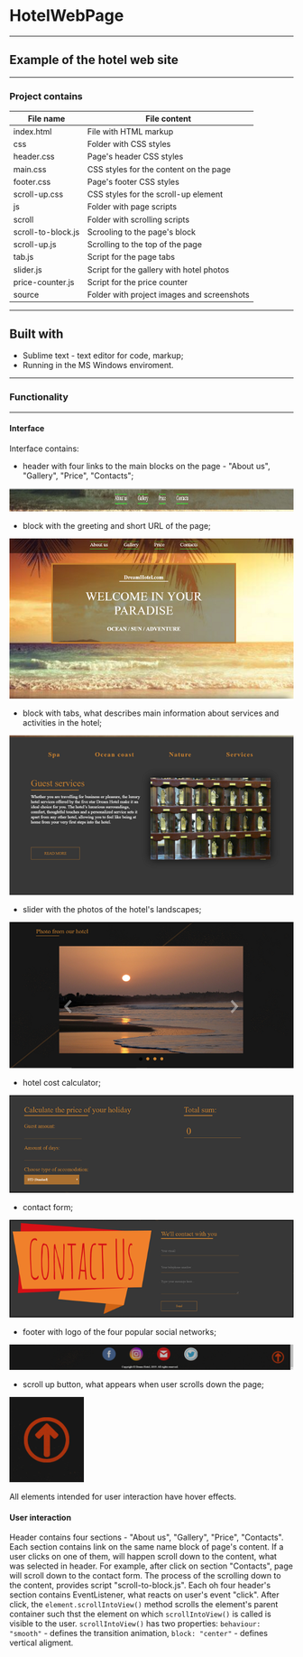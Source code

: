 # HotelWebPage
---------------------------------
## Example of the hotel web site
---------------------------------
### Project contains
 File name         |   File content
-------------------|------------------
index.html         |File with HTML markup
css                |Folder with CSS styles
   header.css      |Page's header CSS styles
   main.css        |CSS styles for the content on the page
   footer.css      |Page's footer CSS styles
   scroll-up.css   |CSS styles for the scroll-up element
js                 |Folder with page scripts
   scroll          |Folder with scrolling scripts
   scroll-to-block.js|Scrooling to the page's block 
   scroll-up.js|Scrolling to the top of the page
   tab.js|Script for the page tabs
   slider.js|Script for the gallery with hotel photos
   price-counter.js|Script for the price counter
source             |Folder with project images and screenshots

----------------------------------------
Built with
----------------------------------------

- Sublime text - text editor for code, markup; 
- Running in the MS Windows enviroment.

----------------------------------------

### Functionality
----------------------------------------
#### Interface
Interface contains:
- header with four links to the main blocks on the page - "About us", "Gallery", "Price", "Contacts";

![alt header](https://github.com/AlexShyshkov/HotelWebPage/blob/master/source/img/project-screenshots/header.png)

- block with the greeting and short URL of the page;

![alt greeting](https://github.com/AlexShyshkov/HotelWebPage/blob/master/source/img/project-screenshots/greeting.png)

- block with tabs, what describes main information about services and activities in the hotel;

![alt tabs](https://github.com/AlexShyshkov/HotelWebPage/blob/master/source/img/project-screenshots/tab-1.png)

- slider with the photos of the hotel's landscapes;

![alt slider](https://github.com/AlexShyshkov/HotelWebPage/blob/master/source/img/project-screenshots/gallery.png)

- hotel cost calculator;

![alt calculator](https://github.com/AlexShyshkov/HotelWebPage/blob/master/source/img/project-screenshots/calculatop.png)

- contact form;

![alt contact](https://github.com/AlexShyshkov/HotelWebPage/blob/master/source/img/project-screenshots/contact-form.png)

- footer with logo of the four popular social networks;

![alt footer](https://github.com/AlexShyshkov/HotelWebPage/blob/master/source/img/project-screenshots/footer.png)

- scroll up button, what appears when user scrolls down the page;

![alt scroll-up](https://github.com/AlexShyshkov/HotelWebPage/blob/master/source/img/project-screenshots/scroll-unhovered.png)

All elements intended for user interaction have hover effects.

#### User interaction
Header contains four sections - "About us", "Gallery", "Price", "Contacts". Each section contains link on the same name block of page's content. If a user clicks on one of them, will happen scroll down to the content, what was selected in header. For example, after click on section "Contacts", page will scroll down to the contact form.
The process of the scrolling down to the content, provides script "scroll-to-block.js". Each oh four header's section contains EventListener, what reacts on user's event "click". After click, the `element.scrollIntoView()` method scrolls the element's parent container such thst the element on which `scrollIntoView()` is called is visible to the user. `scrollIntoView()` has two properties: `behaviour: "smooth"` - defines the transition animation, `block: "center"` - defines vertical aligment.
